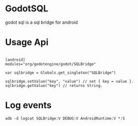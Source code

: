 
# GodotSQL

godot sql is a sql bridge for android

# Usage Api
```

[android]
modules="org/godotengine/godot/SQLBridge"

var sqlbridge = Globals.get_singleton("SQLBridge")

sqlbridge.setValue("key", "value") // set { key = value }.
sqlbridge.getValue("key") // returns String.

```

# Log events
```
adb -d logcat SQLBridge:V DEBUG:V AndroidRuntime:V *:S
```
